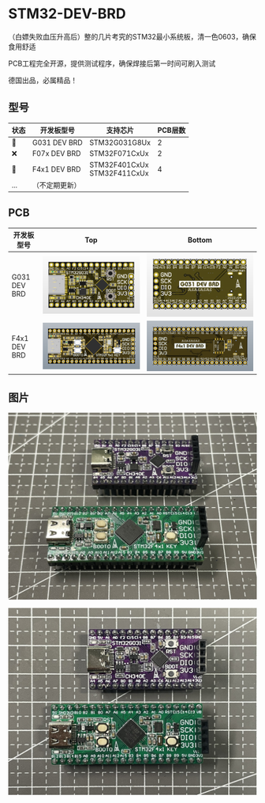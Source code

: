 # STM32-DEV-BRD

（白嫖失败血压升高后）整的几片考究的STM32最小系统板，清一色0603，确保食用舒适

PCB工程完全开源，提供测试程序，确保焊接后第一时间可刷入测试

德国出品，必属精品！

## 型号

| 状态 | 开发板型号     | 支持芯片                         | PCB层数 |
| ---- | -------------- | -------------------------------- | ------- |
| 💚    | G031 DEV BRD   | STM32G031G8Ux                    | 2       |
| :x:  | F07x DEV BRD   | STM32F071CxUx                    | 2       |
| 💚    | F4x1 DEV BRD   | STM32F401CxUx<br />STM32F411CxUx | 4       |
| ...  | （不定期更新） |                                  |         |

## PCB

| 开发板型号   | Top                                                          | Bottom                                                       |
| ------------ | ------------------------------------------------------------ | ------------------------------------------------------------ |
| G031 DEV BRD | ![Top_3Dview](G031_Dev/G031_Dev_Project/Images/Top_3Dview.png) | ![Bottom_3Dview_NP](G031_Dev/G031_Dev_Project/Images/Bottom_3Dview_NP.png) |
| F4x1 DEV BRD | ![Top_3Dview](F4x1_Dev/F4x1_Dev_Project/Images/Top_3Dview.png) | ![Bottom_3Dview_NP](F4x1_Dev/F4x1_Dev_Project/Images/Bottom_3Dview_NP.png) |

## 图片

![mix(2)](Images/mix(2).jpeg)

![mix(1)](Images/mix(1).jpeg)

